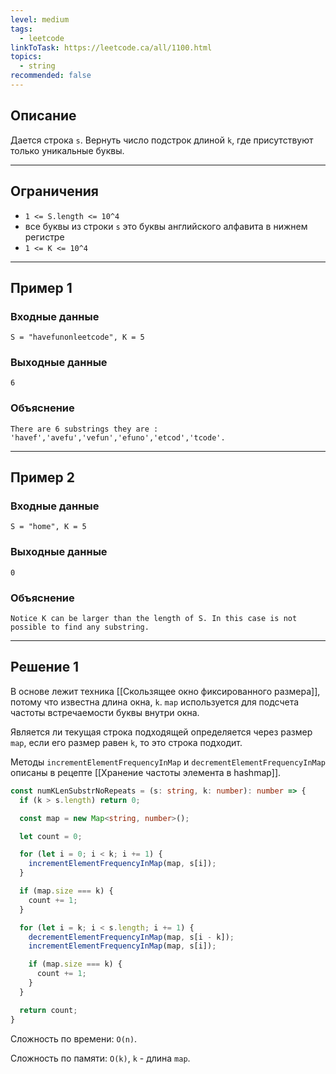 ```yaml
---
level: medium
tags:
  - leetcode
linkToTask: https://leetcode.ca/all/1100.html
topics:
  - string
recommended: false
---
```

## Описание

Дается строка `s`. Вернуть число подстрок длиной `k`, где присутствуют только уникальные буквы.

---
## Ограничения

- `1 <= S.length <= 10^4`
- все буквы из строки `s` это буквы английского алфавита в нижнем регистре
- `1 <= K <= 10^4`

---
## Пример 1

### Входные данные

```
S = "havefunonleetcode", K = 5
```
### Выходные данные

```
6
```
### Объяснение

```
There are 6 substrings they are : 'havef','avefu','vefun','efuno','etcod','tcode'.
```

---
## Пример 2

### Входные данные

```
S = "home", K = 5
```
### Выходные данные

```
0
```
### Объяснение

```
Notice K can be larger than the length of S. In this case is not possible to find any substring.
```

---
## Решение 1

В основе лежит техника [[Скользящее окно фиксированного размера]], потому что известна длина окна, `k`. `map` используется для подсчета частоты встречаемости буквы внутри окна.

Является ли текущая строка подходящей определяется через размер `map`, если его размер равен `k`, то это строка подходит.

Методы `incrementElementFrequencyInMap` и `decrementElementFrequencyInMap` описаны в рецепте [[Хранение частоты элемента в hashmap]].

```typescript
const numKLenSubstrNoRepeats = (s: string, k: number): number => {
  if (k > s.length) return 0;

  const map = new Map<string, number>();

  let count = 0;

  for (let i = 0; i < k; i += 1) {
    incrementElementFrequencyInMap(map, s[i]);
  }

  if (map.size === k) {
    count += 1;
  }

  for (let i = k; i < s.length; i += 1) {
    decrementElementFrequencyInMap(map, s[i - k]);
    incrementElementFrequencyInMap(map, s[i]);

    if (map.size === k) {
      count += 1;
    }
  }

  return count;
}
```

Сложность по времени: `O(n)`.

Сложность по памяти: `O(k)`, `k` - длина `map`.